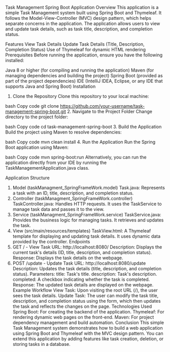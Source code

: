 Task Management Spring Boot Application
Overview
This application is a simple Task Management system built using Spring Boot and Thymeleaf. It follows the Model-View-Controller (MVC) design pattern, which helps separate concerns in the application. The application allows users to view and update task details, such as task title, description, and completion status.

Features
View Task Details
Update Task Details (Title, Description, Completion Status)
Use of Thymeleaf for dynamic HTML rendering
Prerequisites
Before running the application, ensure you have the following installed:

Java 8 or higher (for compiling and running the application)
Maven (for managing dependencies and building the project)
Spring Boot (provided as part of the project dependencies)
IDE (IntelliJ IDEA, Eclipse, or any IDE that supports Java and Spring Boot)
Installation
1. Clone the Repository
Clone this repository to your local machine:

bash
Copy code
git clone https://github.com/your-username/task-management-spring-boot.git
2. Navigate to the Project Folder
Change directory to the project folder:

bash
Copy code
cd task-management-spring-boot
3. Build the Application
Build the project using Maven to resolve dependencies:

bash
Copy code
mvn clean install
4. Run the Application
Run the Spring Boot application using Maven:

bash
Copy code
mvn spring-boot:run
Alternatively, you can run the application directly from your IDE by running the TaskManagementApplication.java class.

Application Structure
1. Model (taskManagment_SpringFrameWork.model)
Task.java: Represents a task with an ID, title, description, and completion status.
2. Controller (taskManagment_SpringFrameWork.controller)
TaskController.java: Handles HTTP requests. It uses the TaskService to manage task data and passes it to the view.
3. Service (taskManagment_SpringFrameWork.service)
TaskService.java: Provides the business logic for managing tasks. It retrieves and updates the task.
4. View (src/main/resources/templates)
TaskView.html: A Thymeleaf template for displaying and updating task details. It uses dynamic data provided by the controller.
Endpoints
1. GET / - View Task
URL: http://localhost:8080/
Description: Displays the current task's details (ID, title, description, and completion status).
Response: Displays the task details on the webpage.
2. POST /update - Update Task
URL: http://localhost:8080/update
Description: Updates the task details (title, description, and completion status).
Parameters:
title: Task's title.
description: Task's description.
completed: A checkbox indicating whether the task is completed.
Response: The updated task details are displayed on the webpage.
Example Workflow
View Task: Upon visiting the root URL (/), the user sees the task details.
Update Task: The user can modify the task title, description, and completion status using the form, which then updates the task and reflects the changes on the page.
Technologies Used
Spring Boot: For creating the backend of the application.
Thymeleaf: For rendering dynamic web pages on the front-end.
Maven: For project dependency management and build automation.
Conclusion
This simple Task Management system demonstrates how to build a web application using Spring Boot and Thymeleaf with the MVC design pattern. You can extend this application by adding features like task creation, deletion, or storing tasks in a database.

